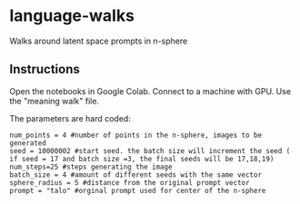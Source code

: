 # language-walks
Walks around latent space prompts in n-sphere

## Instructions
Open the notebooks in Google Colab. Connect to a machine with GPU. 
Use the "meaning walk" file.

The parameters are hard coded:


```
num_points = 4 #number of points in the n-sphere, images to be generated
seed = 10000002 #start seed. the batch size will increment the seed ( if seed = 17 and batch size =3, the final seeds will be 17,18,19)
num_steps=25 #steps generating the image
batch_size = 4 #amount of different seeds with the same vector
sphere_radius = 5 #distance from the original prompt vector
prompt = "talo" #orginal prompt used for center of the n-sphere
```

